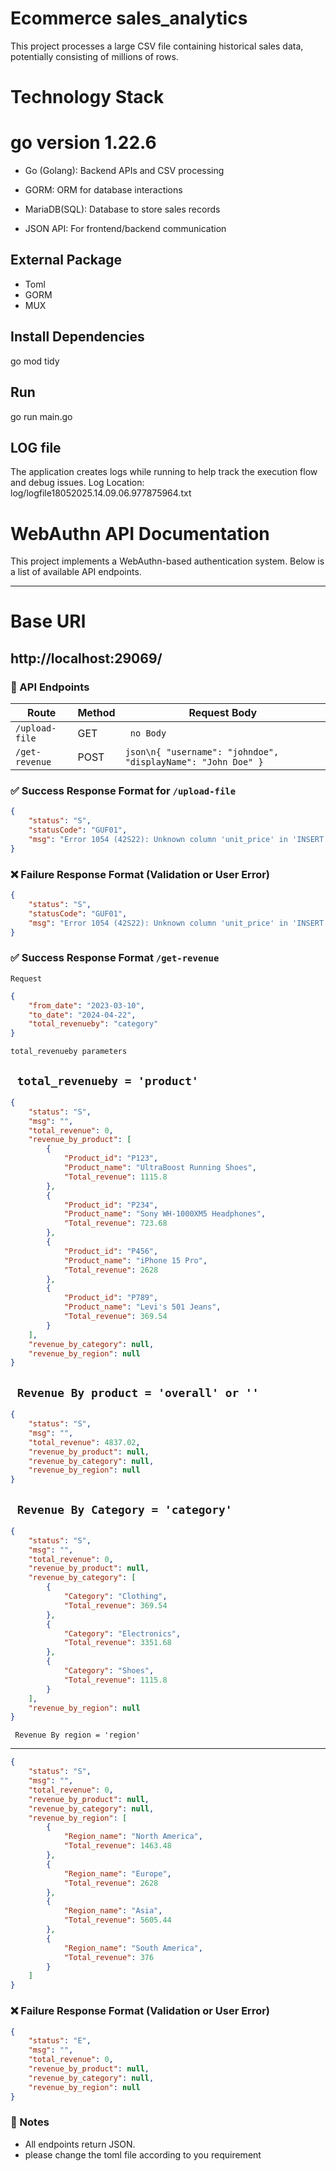 # Ecommerce  sales_analytics

This project processes a large CSV file containing historical sales data, potentially consisting of millions of rows.

# Technology Stack

#  go version 1.22.6
- Go (Golang): Backend APIs and CSV processing

- GORM: ORM for database interactions
- MariaDB(SQL): Database to store sales records
- JSON API: For frontend/backend communication

## External Package

- Toml 
- GORM 
- MUX

## Install Dependencies

go mod tidy

## Run

go run main.go

## LOG file 
The application creates logs while running to help track the execution flow and debug issues.
Log Location: log/logfile18052025.14.09.06.977875964.txt

# WebAuthn API Documentation

This project implements a WebAuthn-based authentication system. Below is a list of available API endpoints.

---
# Base URl

http://localhost:29069/
---
### 📘 API Endpoints

| Route                   | Method | Request Body                                                                                  |
|------------------------|--------|-----------------------------------------------------------------------------------------------|
| `/upload-file` | GET | ``` no Body```          |
| `/get-revenue`          | POST   | ```json\n{ "username": "johndoe", "displayName": "John Doe" }```                             |                                                                       |



### ✅ Success Response Format for `/upload-file`

```json
{
    "status": "S",
    "statusCode": "GUF01",
    "msg": "Error 1054 (42S22): Unknown column 'unit_price' in 'INSERT INTO'"
}
```
### ❌ Failure Response Format (Validation or User Error)

```json
{
    "status": "S",
    "statusCode": "GUF01",
    "msg": "Error 1054 (42S22): Unknown column 'unit_price' in 'INSERT INTO'"
}
```







### ✅ Success Response Format `/get-revenue` 

`Request`


```json
{
    "from_date": "2023-03-10",
    "to_date": "2024-04-22",
    "total_revenueby": "category"
}
```

`total_revenueby parameters `

` total_revenueby = 'product'` 
---
```json
{
    "status": "S",
    "msg": "",
    "total_revenue": 0,
    "revenue_by_product": [
        {
            "Product_id": "P123",
            "Product_name": "UltraBoost Running Shoes",
            "Total_revenue": 1115.8
        },
        {
            "Product_id": "P234",
            "Product_name": "Sony WH-1000XM5 Headphones",
            "Total_revenue": 723.68
        },
        {
            "Product_id": "P456",
            "Product_name": "iPhone 15 Pro",
            "Total_revenue": 2628
        },
        {
            "Product_id": "P789",
            "Product_name": "Levi's 501 Jeans",
            "Total_revenue": 369.54
        }
    ],
    "revenue_by_category": null,
    "revenue_by_region": null
}
```


` Revenue By product = 'overall' or ''` 
---
```json
{
    "status": "S",
    "msg": "",
    "total_revenue": 4837.02,
    "revenue_by_product": null,
    "revenue_by_category": null,
    "revenue_by_region": null
}
```

` Revenue By Category = 'category'` 
---
```json
{
    "status": "S",
    "msg": "",
    "total_revenue": 0,
    "revenue_by_product": null,
    "revenue_by_category": [
        {
            "Category": "Clothing",
            "Total_revenue": 369.54
        },
        {
            "Category": "Electronics",
            "Total_revenue": 3351.68
        },
        {
            "Category": "Shoes",
            "Total_revenue": 1115.8
        }
    ],
    "revenue_by_region": null
}
```


` Revenue By region = 'region'` 

---
```json
{
    "status": "S",
    "msg": "",
    "total_revenue": 0,
    "revenue_by_product": null,
    "revenue_by_category": null,
    "revenue_by_region": [
        {
            "Region_name": "North America",
            "Total_revenue": 1463.48
        },
        {
            "Region_name": "Europe",
            "Total_revenue": 2628
        },
        {
            "Region_name": "Asia",
            "Total_revenue": 5605.44
        },
        {
            "Region_name": "South America",
            "Total_revenue": 376
        }
    ]
}
```



### ❌ Failure Response Format (Validation or User Error)

```json
{
    "status": "E",
    "msg": "",
    "total_revenue": 0,
    "revenue_by_product": null,
    "revenue_by_category": null,
    "revenue_by_region": null
}
```


### 📝 Notes

- All endpoints return JSON.
- please change the toml file according to you requirement
